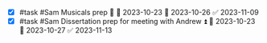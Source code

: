 - [x] #task #Sam Musicals prep 🔼 🛫 2023-10-23 📅 2023-10-26 ✅ 2023-11-09
- [x] #task #Sam Dissertation prep for meeting with Andrew ⏫ 🛫 2023-10-23 📅 2023-10-27 ✅ 2023-11-13